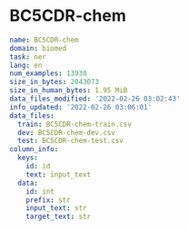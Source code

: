 # BC5CDR-chem
 
<!-- MARKDOWN-AUTO-DOCS:START (CODE:src=../../../../ekorpkit/resources/datasets/t5/BC5CDR-chem.yaml) -->
<!-- The below code snippet is automatically added from ../../../../ekorpkit/resources/datasets/t5/BC5CDR-chem.yaml -->
```yaml
name: BC5CDR-chem
domain: biomed
task: ner
lang: en
num_examples: 13938
size_in_bytes: 2043073
size_in_human_bytes: 1.95 MiB
data_files_modified: '2022-02-26 03:02:43'
info_updated: '2022-02-26 03:06:01'
data_files:
  train: BC5CDR-chem-train.csv
  dev: BC5CDR-chem-dev.csv
  test: BC5CDR-chem-test.csv
column_info:
  keys:
    id: id
    text: input_text
  data:
    id: int
    prefix: str
    input_text: str
    target_text: str
```
<!-- MARKDOWN-AUTO-DOCS:END -->

